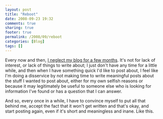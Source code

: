 ```yaml
---
layout: post
title: "Reboot"
date: 2008-09-23 19:32
comments: true
sharing: true
footer: true
permalink: /2008/09/reboot
categories: [Blog]
tags: []
---
```

Every now and then, <a href="/2008/05/the-chore-of-blogging.php">I neglect my blog for a few months</a>. It's not for lack of interest, or lack of things to write about; I just don't have any time for a little while, and then when I have something quick I'd like to post about, I feel like I'm doing a disservice by not making time to write meaningful posts about the stuff I wanted to post about, either for my own selfish reasons or because it may legitimately be useful to someone else who is looking for information I've found or has a question that I can answer. 

And so, every once in a while, I have to convince myself to put all that behind me, accept the fact that it won't get written and that's okay, and start posting again, even if it's short and meaningless and inane. Like this. 